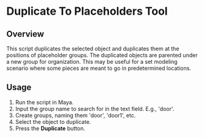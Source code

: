 # Duplicate To Placeholders Tool

## Overview

This script duplicates the selected object and duplicates them at the positions of placeholder groups. The duplicated objects are parented under a new group for organization. This may be useful for a set modeling scenario where some pieces are meant to go in predetermined locations.

## Usage

1. Run the script in Maya.
2. Input the group name to search for in the text field. E.g., 'door'.
2. Create groups, naming them 'door', 'door1', etc.
3. Select the object to duplicate.
4. Press the **Duplicate** button.